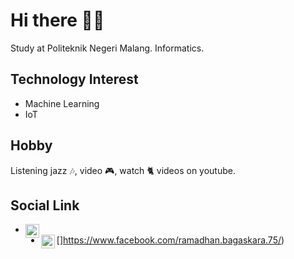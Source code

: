 # Hi there 👏😁
Study at Politeknik Negeri Malang.
Informatics.

## Technology Interest
- Machine Learning
- IoT

## Hobby
Listening jazz 🎶, video 🎮, watch 🐈 videos on youtube.

## Social Link

- [<img align="left" alt="Dexters-Hub | LinkedIn" width="22px" src="https://cdn.jsdelivr.net/npm/simple-icons@v3/icons/linkedin.svg" />](https://www.linkedin.com/in/roo/)
- [<img align="left" alt="Dexters-Hub | LinkedIn" width="22px" src="https://cdn.jsdelivr.net/npm/simple-icons@v3/icons/facebook.svg" />]https://www.facebook.com/ramadhan.bagaskara.75/)
